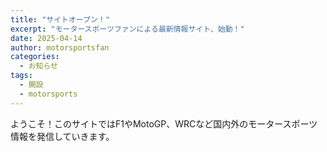 ```yaml
---
title: "サイトオープン！"
excerpt: "モータースポーツファンによる最新情報サイト、始動！"
date: 2025-04-14
author: motorsportsfan
categories: 
  - お知らせ
tags:
  - 開設
  - motorsports
---
```


ようこそ！このサイトではF1やMotoGP、WRCなど国内外のモータースポーツ情報を発信していきます。
